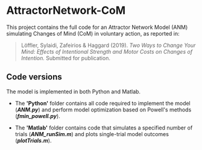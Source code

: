 # AttractorNetwork-CoM
This project contains the full code for an Attractor Network Model (ANM) simulating Changes of Mind (CoM) in voluntary action, as reported in:
> Löffler, Sylaidi, Zafeirios & Haggard (2019). *Two Ways to Change Your Mind: Effects of Intentional Strength and Motor Costs on Changes of Intention.* Submitted for publication.


## Code versions
The model is implemented in both Python and Matlab. 

  * The **'Python'** folder contains all code required to implement the model (**_ANM.py_**) and perform model optimization based on Powell's methods (**_fmin_powell.py_**). 

  * The **'Matlab'** folder contains code that simulates a specified number of trials (**_ANM_runSim.m_**) and plots single-trial model outcomes (**_plotTrials.m_**).


